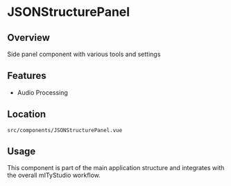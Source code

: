 # JSONStructurePanel

## Overview

Side panel component with various tools and settings

## Features

- Audio Processing

## Location

`src/components/JSONStructurePanel.vue`

## Usage

This component is part of the main application structure and integrates with the overall mITyStudio workflow.

